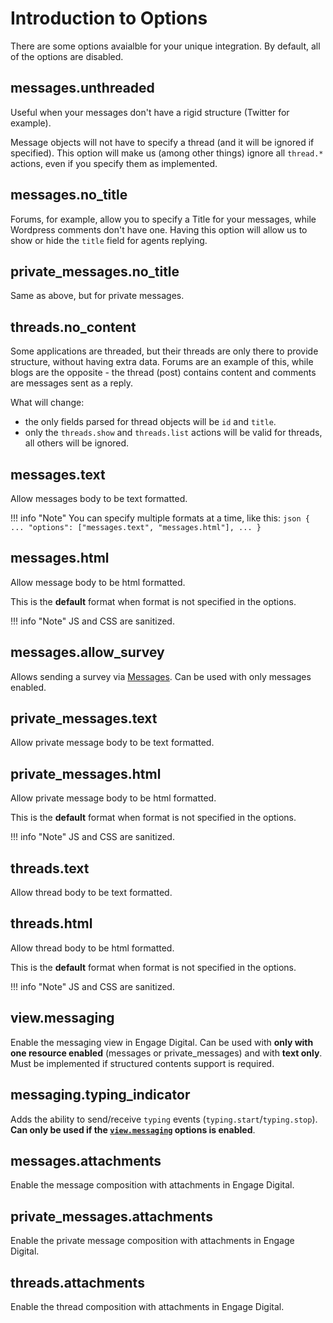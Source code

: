 # Introduction to Options

There are some options avaialble for your unique integration. By default, all of the options are disabled.

## messages.unthreaded

Useful when your messages don't have a rigid structure (Twitter for example).

Message objects will not have to specify a thread (and it will be ignored if specified). This option will make us (among other things) ignore all `thread.*` actions, even if you specify them as implemented.

## messages.no_title

Forums, for example, allow you to specify a Title for your messages, while Wordpress comments don't have one. Having this option will allow us to show or hide the `title` field for agents replying.

## private_messages.no_title

Same as above, but for private messages.

## threads.no_content

Some applications are threaded, but their threads are only there to provide structure, without having extra data. Forums are an example of this, while blogs are the opposite - the thread (post) contains content and comments are messages sent as a reply.

What will change:

* the only fields parsed for thread objects will be `id` and `title`.
* only the `threads.show` and `threads.list` actions will be valid for threads, all others will be ignored.

## messages.text

Allow messages body to be text formatted.

!!! info "Note"
    You can specify multiple formats at a time, like this:
    ```json
    {
        ...
        "options": ["messages.text", "messages.html"],
        ...
    }
    ```

## messages.html

Allow message body to be html formatted.

This is the **default** format when format is not specified in the options.

!!! info "Note"
    JS and CSS are sanitized.

## messages.allow_survey

Allows sending a survey via [Messages](../objects/#messages). Can be used with only messages enabled.

## private_messages.text

Allow private message body to be text formatted.

## private_messages.html

Allow private message body to be html formatted.

This is the **default** format when format is not specified in the options.

!!! info "Note"
    JS and CSS are sanitized.

## threads.text

Allow thread body to be text formatted.

## threads.html

Allow thread body to be html formatted.

This is the **default** format when format is not specified in the options.

!!! info "Note"
    JS and CSS are sanitized.

## view.messaging

Enable the messaging view in Engage Digital. Can be used with **only with one resource enabled** (messages or private_messages) and with **text only**. Must be implemented if structured contents support is required.

## messaging.typing_indicator

Adds the ability to send/receive `typing` events (`typing.start`/`typing.stop`). **Can only be used if the [`view.messaging`](#viewmessaging) options is enabled**.

## messages.attachments

Enable the message composition with attachments in Engage Digital.

## private_messages.attachments

Enable the private message composition with attachments in Engage Digital.

## threads.attachments

Enable the thread composition with attachments in Engage Digital.
